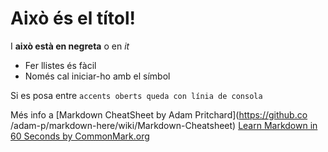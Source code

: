 # Això és el títol!

I **això està en negreta** o en *it*

* Fer llistes és fàcil
* Només cal iniciar-ho amb el símbol

Si es posa entre `accents oberts queda con línia de consola`

Més info a [Markdown CheatSheet by Adam Pritchard](https://github.co /adam-p/markdown-here/wiki/Markdown-Cheatsheet)
[Learn Markdown in 60 Seconds by CommonMark.org](http://commonmark.org/help/)

